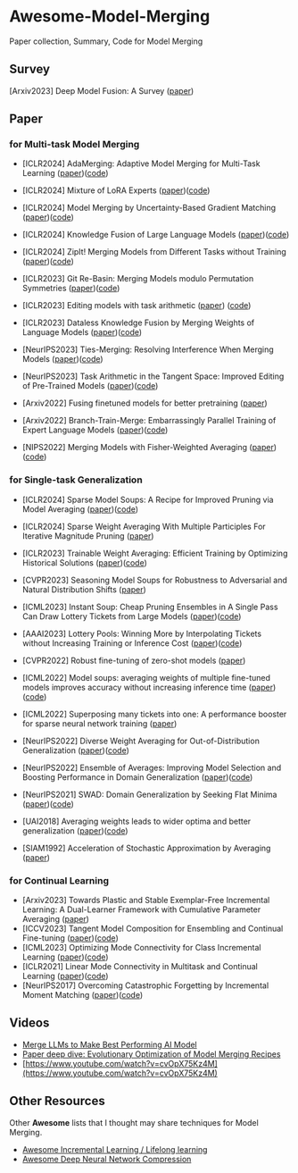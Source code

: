 # Awesome-Model-Merging

Paper collection, Summary, Code for Model Merging

## Survey

[Arxiv2023] Deep Model Fusion: A Survey ([paper](https://arxiv.org/pdf/2309.15698))

## Paper

### for Multi-task Model Merging

+   [ICLR2024] AdaMerging: Adaptive Model Merging for Multi-Task Learning ([paper](https://openreview.net/pdf?id=nZP6NgD3QY))([code](https://github.com/EnnengYang/AdaMerging))
+   [ICLR2024] Mixture of LoRA Experts ([paper](https://openreview.net/pdf?id=uWvKBCYh4S))([code](https://github.com/yushuiwx/MoLE))
+   [ICLR2024] Model Merging by Uncertainty-Based Gradient Matching ([paper](https://openreview.net/pdf?id=D7KJmfEDQP))([code](https://github.com/UKPLab/iclr2024-model-merging))
+   [ICLR2024] Knowledge Fusion of Large Language Models ([paper](https://openreview.net/pdf?id=jiDsk12qcz))([code](https://github.com/fanqiwan/FuseAI))
+   [ICLR2024] ZipIt! Merging Models from Different Tasks without Training ([paper](https://openreview.net/pdf?id=LEYUkvdUhq))([code](https://github.com/gstoica27/ZipIt))
+   [ICLR2023] Git Re-Basin: Merging Models modulo Permutation Symmetries ([paper](https://openreview.net/pdf?id=CQsmMYmlP5T))([code](https://github.com/samuela/git-re-basin))
+   [ICLR2023] Editing models with task arithmetic ([paper](https://openreview.net/pdf?id=6t0Kwf8-jrj)) ([code](https://github.com/mlfoundations/task_vectors))
+   [ICLR2023] Dataless Knowledge Fusion by Merging Weights of Language Models ([paper](https://openreview.net/pdf?id=FCnohuR6AnM))([code](https://github.com/bloomberg/dataless-model-merging))
+   [NeurIPS2023] Ties-Merging: Resolving Interference When Merging Models ([paper](https://proceedings.neurips.cc/paper_files/paper/2023/file/1644c9af28ab7916874f6fd6228a9bcf-Paper-Conference.pdf))([code](https://github.com/prateeky2806/ties-merging))
+   [NeurIPS2023] Task Arithmetic in the Tangent Space: Improved Editing of Pre-Trained Models ([paper](https://proceedings.neurips.cc/paper_files/paper/2023/file/d28077e5ff52034cd35b4aa15320caea-Paper-Conference.pdf))([code](https://github.com/gortizji/tangent_task_arithmetic))
+   [Arxiv2022] Fusing finetuned models for better pretraining ([paper](https://arxiv.org/pdf/2204.03044))
+   [Arxiv2022] Branch-Train-Merge: Embarrassingly Parallel Training of Expert Language Models ([paper](https://arxiv.org/pdf/2208.03306))([code](https://github.com/hadasah/btm))

+   [NIPS2022] Merging Models with Fisher-Weighted Averaging ([paper](https://proceedings.neurips.cc/paper_files/paper/2022/hash/70c26937fbf3d4600b69a129031b66ec-Abstract-Conference.html))([code](https://github.com/mmatena/model_merging))

### for Single-task Generalization

+   [ICLR2024] Sparse Model Soups: A Recipe for Improved Pruning via Model Averaging ([paper](https://openreview.net/pdf?id=xx0ITyHp3u))([code](https://github.com/ZIB-IOL/SMS))
+   [ICLR2024] Sparse Weight Averaging With Multiple Participles For Iterative Magnitude Pruning ([paper](https://openreview.net/notes/edits/attachment?id=NTvAsil2kk&name=pdf))

+   [ICLR2023] Trainable Weight Averaging: Efficient Training by Optimizing Historical Solutions ([paper](https://openreview.net/pdf?id=8wbnpOJY-f))([code](https://github.com/nblt/TWA))
+   [CVPR2023] Seasoning Model Soups for Robustness to Adversarial and Natural Distribution Shifts ([paper](https://openaccess.thecvf.com/content/CVPR2023/papers/Croce_Seasoning_Model_Soups_for_Robustness_to_Adversarial_and_Natural_Distribution_CVPR_2023_paper.pdf))
+   [ICML2023] Instant Soup: Cheap Pruning Ensembles in A Single Pass Can Draw Lottery Tickets from Large Models ([paper](https://proceedings.mlr.press/v202/jaiswal23b/jaiswal23b.pdf))([code](https://github.com/VITA-Group/instant_soup))
+   [AAAI2023] Lottery Pools: Winning More by Interpolating Tickets without Increasing Training or Inference Cost ([paper](file:///C:/Users/SunWenju/Downloads/26297-Article%20Text-30360-1-2-20230626.pdf))([code](https://github.com/luuyin/Lottery-pools))
+   [CVPR2022] Robust fine-tuning of zero-shot models ([paper](https://openaccess.thecvf.com/content/CVPR2022/papers/Wortsman_Robust_Fine-Tuning_of_Zero-Shot_Models_CVPR_2022_paper.pdf))
+   [ICML2022] Model soups: averaging weights of multiple fine-tuned models improves accuracy without increasing inference time ([paper](https://proceedings.mlr.press/v162/wortsman22a/wortsman22a.pdf))([code](https://github.com/mlfoundations/model-soups))
+   [ICML2022] Superposing many tickets into one: A performance booster for sparse neural network training ([paper](https://proceedings.mlr.press/v180/yin22a/yin22a.pdf))
+   [NeurIPS2022] Diverse Weight Averaging for Out-of-Distribution Generalization ([paper](https://proceedings.neurips.cc/paper_files/paper/2022/file/46108d807b50ad4144eb353b5d0e8851-Paper-Conference.pdf))([code](https://github.com/alexrame/diwa))
+   [NeurIPS2022] Ensemble of Averages: Improving Model Selection and Boosting Performance in Domain Generalization ([paper](https://proceedings.neurips.cc/paper_files/paper/2022/file/372cb7805eaccb2b7eed641271a30eec-Paper-Conference.pdf))([code](https://github.com/salesforce/ensemble-of-averages))
+   [NeurIPS2021] SWAD: Domain Generalization by Seeking Flat Minima ([paper](https://proceedings.neurips.cc/paper_files/paper/2021/file/bcb41ccdc4363c6848a1d760f26c28a0-Paper.pdf))([code](https://github.com/khanrc/swad))
+   [UAI2018] Averaging weights leads to wider optima and better generalization ([paper](https://auai.org/uai2018/proceedings/papers/313.pdf))([code](https://github.com/timgaripov/swa))

+   [SIAM1992] Acceleration of Stochastic Approximation by Averaging ([paper](https://www.researchgate.net/profile/Boris-Polyak-2/publication/236736831_Acceleration_of_Stochastic_Approximation_by_Averaging/links/0f31753227e964baab000000/Acceleration-of-Stochastic-Approximation-by-Averaging.pdf))

### for Continual Learning

+   [Arxiv2023] Towards Plastic and Stable Exemplar-Free Incremental Learning: A Dual-Learner Framework with Cumulative Parameter Averaging ([paper](https://arxiv.org/abs/2310.18639))
+   [ICCV2023] Tangent Model Composition for Ensembling and Continual Fine-tuning ([paper](https://openaccess.thecvf.com/content/ICCV2023/papers/Liu_Tangent_Model_Composition_for_Ensembling_and_Continual_Fine-tuning_ICCV_2023_paper.pdf))([code](https://github.com/tianyu139/))
+   [ICML2023] Optimizing Mode Connectivity for Class Incremental Learning ([paper](https://proceedings.mlr.press/v202/wen23b/wen23b.pdf))([code](https://github.com/HaitaoWen/EOPC))
+   [ICLR2021] Linear Mode Connectivity in Multitask and Continual Learning ([paper](https://openreview.net/pdf?id=Fmg_fQYUejf))([code](https://github.com/imirzadeh/MC-SGD))
+   [NeurIPS2017] Overcoming Catastrophic Forgetting by Incremental Moment Matching ([paper](https://proceedings.neurips.cc/paper_files/paper/2017/file/f708f064faaf32a43e4d3c784e6af9ea-Paper.pdf))([code](https://github.com/btjhjeon/IMM_tensorflow))

## Videos

+   [Merge LLMs to Make Best Performing AI Model](https://www.youtube.com/watch?v=byf-y0P4hMg)
+   [Paper deep dive: Evolutionary Optimization of Model Merging Recipes](https://www.youtube.com/watch?v=BihyfzOidDI)
+   [https://www.youtube.com/watch?v=cvOpX75Kz4M](https://www.youtube.com/watch?v=cvOpX75Kz4M)

## Other Resources

Other **Awesome** lists that I thought may share techniques for Model Merging.

+   [Awesome Incremental Learning / Lifelong learning](https://github.com/xialeiliu/Awesome-Incremental-Learning)
+   [Awesome Deep Neural Network Compression](https://github.com/csyhhu/Awesome-Deep-Neural-Network-Compression?tab=readme-ov-file)

